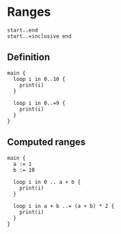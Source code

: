 # Ranges
```
start..end
start..=inclusive end
```

## Definition
```the
main {
  loop i in 0..10 {
    print(i)
  }

  loop i in 0..=9 {
    print(i)
  }
}
```

## Computed ranges
```the
main {
  a := 1
  b := 10

  loop i in 0 .. a + b {
    print(i)
  }

  loop i in a + b ..= (a + b) * 2 {
    print(i)
  }
}
```
